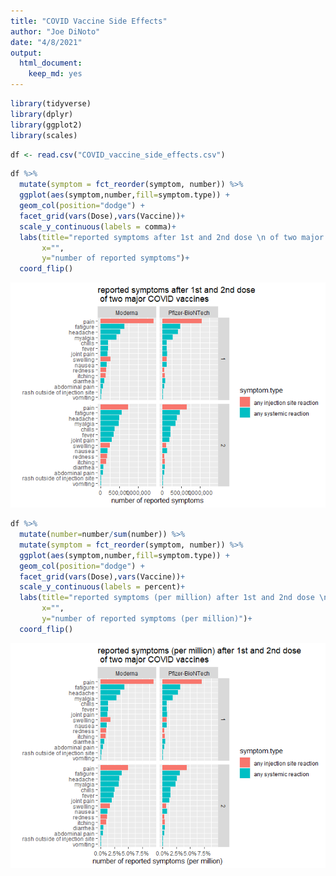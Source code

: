 ```yaml
---
title: "COVID Vaccine Side Effects"
author: "Joe DiNoto"
date: "4/8/2021"
output: 
  html_document: 
    keep_md: yes
---
```





```r
library(tidyverse)
library(dplyr)
library(ggplot2)
library(scales)
```


```r
df <- read.csv("COVID_vaccine_side_effects.csv")
```


```r
df %>%  
  mutate(symptom = fct_reorder(symptom, number)) %>%
  ggplot(aes(symptom,number,fill=symptom.type)) +
  geom_col(position="dodge") +
  facet_grid(vars(Dose),vars(Vaccine))+
  scale_y_continuous(labels = comma)+
  labs(title="reported symptoms after 1st and 2nd dose \n of two major COVID vaccines",
       x="",
       y="number of reported symptoms")+
  coord_flip() 
```

![](COVID_vaccine_side_effects_files/figure-html/unnamed-chunk-3-1.png)<!-- -->

```r
df %>%  
  mutate(number=number/sum(number)) %>%
  mutate(symptom = fct_reorder(symptom, number)) %>%
  ggplot(aes(symptom,number,fill=symptom.type)) +
  geom_col(position="dodge") +
  facet_grid(vars(Dose),vars(Vaccine))+
  scale_y_continuous(labels = percent)+
  labs(title="reported symptoms (per million) after 1st and 2nd dose \n of two major COVID vaccines",
       x="",
       y="number of reported symptoms (per million)")+
  coord_flip() 
```

![](COVID_vaccine_side_effects_files/figure-html/unnamed-chunk-4-1.png)<!-- -->

